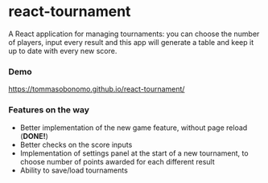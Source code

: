 # react-tournament
A React application for managing tournaments: you can choose the number of players, input every result and this app will generate a table and keep it up to date with every new score.

### Demo

https://tommasobonomo.github.io/react-tournament/

### Features on the way

- Better implementation of the new game feature, without page reload (**DONE!**)
- Better checks on the score inputs
- Implementation of settings panel at the start of a new tournament, to choose number of points awarded for each different result
- Ability to save/load tournaments
